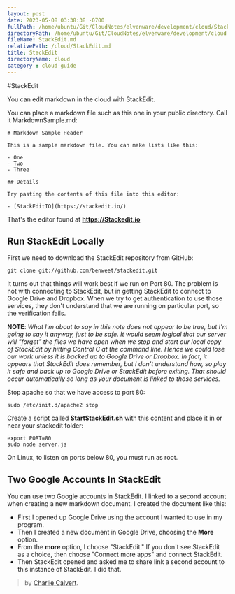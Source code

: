 ```yaml
---
layout: post
date: 2023-05-08 03:38:38 -0700
fullPath: /home/ubuntu/Git/CloudNotes/elvenware/development/cloud/StackEdit.md
directoryPath: /home/ubuntu/Git/CloudNotes/elvenware/development/cloud
fileName: StackEdit.md
relativePath: /cloud/StackEdit.md
title: StackEdit
directoryName: cloud
category : cloud-guide
---
```


#StackEdit

You can edit markdown in the cloud with StackEdit.

You can place a markdown file such as this one in your public directory. Call it MarkdownSample.md:

	# Markdown Sample Header

	This is a sample markdown file. You can make lists like this:

	- One
	- Two
	- Three

	## Details

	Try pasting the contents of this file into this editor:

	- [StackEditIO](https://stackedit.io/)

That's the editor found at **https://Stackedit.io**

## Run StackEdit Locally

First we need to download the StackEdit repository from GitHub:

    git clone git://github.com/benweet/stackedit.git

It turns out that things will work best if we run on Port 80. The problem is not with connecting to StackEdit, but in getting StackEdit to connect to Google Drive and Dropbox. When we try to get authentication to use those services, they don't understand that we are running on particular port, so the verification fails.

**NOTE**: *What I'm about to say in this note does not appear to be true, but I'm going to say it anyway, just to be safe. It would seem logical that our server will "forget" the files we have open when we stop and start our local copy of StackEdit by hitting Control C at the command line. Hence we could lose our work unless it is backed up to Google Drive or Dropbox. In fact, it appears that StackEdit does remember, but I don't understand how, so play it safe and back up to Google Drive or StackEdit before exiting. That should occur automatically so long as your document is linked to those services.*

Stop apache so that we have access to port 80:

    sudo /etc/init.d/apache2 stop

Create a script called **StartStackEdit.sh** with this content and place it in or near your stackedit folder:

    export PORT=80
    sudo node server.js

On Linux, to listen on ports below 80, you must run as root.

## Two Google Accounts In StackEdit

You can use two Google accounts in StackEdit. I linked to a second account when creating a new markdown document. I created the document like this:

 - First I opened up Google Drive using the account I wanted to use in my program.
 - Then I created a new document in Google Drive, choosing the **More** option.
 - From the **more** option, I choose "StackEdit." If you don't see StackEdit as a choice, then choose "Connect more apps"  and connect StackEdit.
 - Then StackEdit opened and asked me to share link a second account to this instance of StackEdit. I did that.

> by [Charlie Calvert](http://elvenware.com/charlie).
